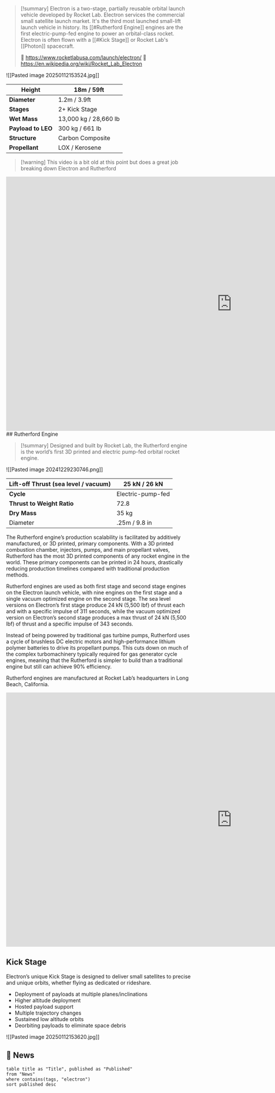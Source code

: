 >[!summary]
Electron is a two-stage, partially reusable orbital launch vehicle developed by Rocket Lab. Electron services the commercial small satellite launch market. It's the third most launched small-lift launch vehicle in history. Its [[#Rutherford Engine]] engines are the first electric-pump-fed engine to power an orbital-class rocket. Electron is often flown with a [[#Kick Stage]] or Rocket Lab's [[Photon]] spacecraft.
>
>🚀 https://www.rocketlabusa.com/launch/electron/
>🔗 https://en.wikipedia.org/wiki/Rocket_Lab_Electron


![[Pasted image 20250112153524.jpg]]

| Height             | 18m / 59ft            |
| ------------------ | --------------------- |
| **Diameter**       | 1.2m / 3.9ft          |
| **Stages**         | 2+ Kick Stage         |
| **Wet** **Mass**   | 13,000 kg / 28,660 lb |
| **Payload to LEO** | 300 kg / 661 lb       |
| **Structure**      | Carbon Composite      |
| **Propellant**     | LOX / Kerosene        |

>[!warning] This video is a bit old at this point but does a great job breaking down Electron and Rutherford
<iframe width="1227" height="690" src="https://www.youtube.com/embed/C0STPK3g9c8" title="Is Rocket Lab the new SpaceX? The Electron VS Falcon" frameborder="0" allow="accelerometer; autoplay; clipboard-write; encrypted-media; gyroscope; picture-in-picture; web-share" referrerpolicy="strict-origin-when-cross-origin" allowfullscreen></iframe>
## Rutherford Engine

>[!summary]
Designed and built by Rocket Lab, the Rutherford engine is the world’s first 3D printed and electric pump-fed orbital rocket engine. 

![[Pasted image 20241229230746.png]]

| Lift-off Thrust (sea level / vacuum) | 25 kN / 26 kN     |
| ------------------------------------ | ----------------- |
| **Cycle**                            | Electric-pump-fed |
| **Thrust to Weight Ratio**           | 72.8              |
| **Dry Mass**                         | 35 kg             |
| Diameter                             | .25m / 9.8 in     |

The Rutherford engine’s production scalability is facilitated by additively manufactured, or 3D printed, primary components. With a 3D printed combustion chamber, injectors, pumps, and main propellant valves, Rutherford has the most 3D printed components of any rocket engine in the world. These primary components can be printed in 24 hours, drastically reducing production timelines compared with traditional production methods.

Rutherford engines are used as both first stage and second stage engines on the Electron launch vehicle, with nine engines on the first stage and a single vacuum optimized engine on the second stage. The sea level versions on Electron’s first stage produce 24 kN (5,500 lbf) of thrust each and with a specific impulse of 311 seconds, while the vacuum optimized version on Electron’s second stage produces a max thrust of 24 kN (5,500 lbf) of thrust and a specific impulse of 343 seconds.

Instead of being powered by traditional gas turbine pumps, Rutherford uses a cycle of brushless DC electric motors and high-performance lithium polymer batteries to drive its propellant pumps. This cuts down on much of the complex turbomachinery typically required for gas generator cycle engines, meaning that the Rutherford is simpler to build than a traditional engine but still can achieve 90% efficiency.

Rutherford engines are manufactured at Rocket Lab’s headquarters in Long Beach, California.

<iframe width="1227" height="690" src="https://www.youtube.com/embed/Ngvow6egisg" title="Rocket Lab’s Rutherford Engine Qualified for Flight" frameborder="0" allow="accelerometer; autoplay; clipboard-write; encrypted-media; gyroscope; picture-in-picture; web-share" referrerpolicy="strict-origin-when-cross-origin" allowfullscreen></iframe>


## Kick Stage

Electron’s unique Kick Stage is designed to deliver small satellites to precise and unique orbits, whether flying as dedicated or rideshare.

- Deployment of payloads at multiple planes/inclinations
- Higher altitude deployment
- Hosted payload support
- Multiple trajectory changes
- Sustained low altitude orbits
- Deorbiting payloads to eliminate space debris

![[Pasted image 20250112153620.jpg]]

## 📰 News
```dataview
table title as "Title", published as "Published"
from "News"
where contains(tags, "electron")
sort published desc
```

